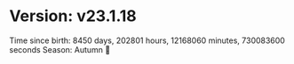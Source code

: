 # Version: v23.1.18
Time since birth: 8450 days, 202801 hours, 12168060 minutes, 730083600 seconds
Season: Autumn 🍁
